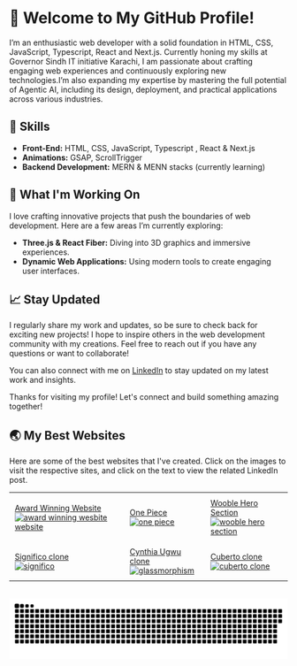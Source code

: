 # 👋 Welcome to My GitHub Profile!

I’m an enthusiastic web developer with a solid foundation in HTML, CSS, JavaScript, Typescript, React and Next.js. Currently honing my skills at Governor Sindh  IT initiative Karachi, I am passionate about crafting engaging web experiences and continuously exploring new technologies.I’m also expanding my expertise by mastering the full potential of Agentic AI, including its design, deployment, and practical applications across various industries.


## 🚀 Skills

- **Front-End:** HTML, CSS, JavaScript, Typescript , React & Next.js
- **Animations:** GSAP, ScrollTrigger
- **Backend Development:** MERN & MENN stacks (currently learning)

## 🌟 What I'm Working On

I love crafting innovative projects that push the boundaries of web development. Here are a few areas I’m currently exploring:

- **Three.js & React Fiber:** Diving into 3D graphics and immersive experiences.
- **Dynamic Web Applications:** Using modern tools to create engaging user interfaces.

## 📈 Stay Updated

I regularly share my work and updates, so be sure to check back for exciting new projects! I hope to inspire others in the web development community with my creations. Feel free to reach out if you have any questions or want to collaborate!

You can also connect with me on [LinkedIn](https://www.linkedin.com/in/maaz-ather-a8252b291/) to stay updated on my latest work and insights.

Thanks for visiting my profile! Let's connect and build something amazing together!

## 🌏 My Best Websites

Here are some of the best websites that I've created. Click on the images to visit the respective sites, and click on the text to view the related LinkedIn post.

<table>
  <tr>
    <td style="padding: 10px;">
      <a href="https://www.linkedin.com/feed/update/urn:li:activity:7253052473496522753">Award Winning Website</a><br>
      <a href="https://anime-website-ecru.vercel.app/">
        <img src="https://github.com/user-attachments/assets/6024a035-93c7-473f-bbb6-49fd1d4fffe8" alt="award winning wesbite website" width="300"/>
      </a>
    </td>
    <td style="padding: 10px;">
      <a href="https://one-piece-xi-six.vercel.app/">One Piece</a><br>
      <a href="https://one-piece-xi-six.vercel.app//">
        <img src="https://github.com/user-attachments/assets/51b7c9d4-1661-49ae-9777-7292a96262af" alt="one piece" width="300"/>
      </a>
    </td>
    <td style="padding: 10px;">
      <a href="https://www.linkedin.com/feed/update/urn:li:activity:7253052473496522753">Wooble Hero Section</a><br>
      <a href="https://wooble-hero-section.vercel.app/">
        <img src="https://github.com/user-attachments/assets/e038022b-b1e3-4d68-a7a2-536cfce37e69" alt="wooble hero section" width="300"/>
      </a>
    </td>
  </tr>
  <tr>
    <td style="padding: 10px;">
      <a href="https://www.linkedin.com/feed/update/urn:li:activity:7253052473496522753">Significo clone</a><br>
      <a href="https://clone-website-significo.vercel.app/">
        <img src="https://github.com/user-attachments/assets/23ea7846-9662-4e4d-b750-ac21bd66b08a" alt="significo" width="300"/>
      </a>
    </td>
    <td style="padding: 10px;">
      <a href="https://www.linkedin.com/feed/update/urn:li:activity:7253052473496522753">Cynthia Ugwu clone</a><br>
      <a href="https://clone-website-significo-qzfo.vercel.app//">
        <img src="https://github.com/user-attachments/assets/392b6598-3986-40d5-a10d-d04b6101ac69" alt="glassmorphism" width="300"/>
      </a>
    </td>
    <td style="padding: 10px;">
      <a href="https://www.linkedin.com/feed/update/urn:li:activity:7253052473496522753">Cuberto clone</a><br>
      <a href="https://cuberto-eight.vercel.app/">
        <img src="https://github.com/user-attachments/assets/8203b248-d54b-42c7-940f-a7e46caeacef" alt="cuberto clone" width="300"/>
      </a>
    </td>
  </tr>
</table>
<br clear="both">

<img src="https://raw.githubusercontent.com/saqibtahir0201/saqibtahir0201/output/snake.svg" alt="Snake animation" />

